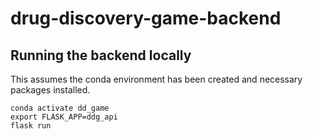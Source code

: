 # drug-discovery-game-backend


## Running the backend locally 
This assumes the conda environment has been created and necessary packages installed. 

```
conda activate dd_game
export FLASK_APP=ddg_api
flask run
```